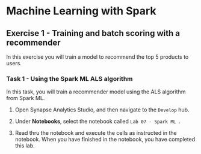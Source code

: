 # Machine Learning with Spark

## Exercise 1 - Training and batch scoring with a recommender

In this exercise you will train a model to recommend the top 5 products to users.

### Task 1 - Using the Spark ML ALS algorithm

In this task, you will train a recommender model using the ALS algorithm from Spark ML.

1. Open Synapse Analytics Studio, and then navigate to the `Develop` hub.

2. Under **Notebooks**, select the notebook called `Lab 07 - Spark ML `.

3. Read thru the notebook and execute the cells as instructed in the notebook. When you have finished in the notebook, you have completed this lab.
